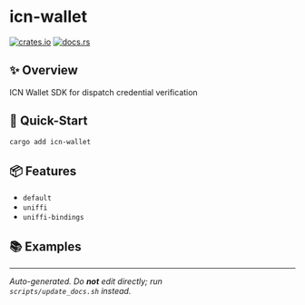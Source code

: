 # icn-wallet

[![crates.io](https://img.shields.io/crates/v/icn-wallet)](https://crates.io/crates/icn-wallet)
[![docs.rs](https://docs.rs/icn-wallet/badge.svg)](https://docs.rs/icn-wallet)

## ✨ Overview
ICN Wallet SDK for dispatch credential verification

## 🚀 Quick-Start
```bash
cargo add icn-wallet
```

## 📦 Features
- `default`
- `uniffi`
- `uniffi-bindings`

## 📚 Examples
<!-- Add code snippets in each crate later if desired -->

---
_Auto-generated. Do **not** edit directly; run  
`scripts/update_docs.sh` instead._ 
